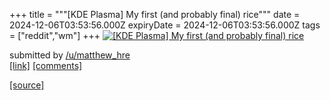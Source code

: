 +++
title = """[KDE Plasma] My first (and probably final) rice"""
date = 2024-12-06T03:53:56.000Z
expiryDate = 2024-12-06T03:53:56.000Z
tags = ["reddit","wm"]
+++
[![[KDE Plasma] My first (and probably final) rice](https://b.thumbs.redditmedia.com/PaDo9pVc_81TPjy_t6_mES2dvml8S6r_ZhARsy0dmXQ.jpg "[KDE Plasma] My first (and probably final) rice")](https://www.reddit.com/r/unixporn/comments/1h7sipm/kde_plasma_my_first_and_probably_final_rice/)

submitted by [/u/matthew\_hre](https://www.reddit.com/user/matthew_hre)  
[\[link\]](https://www.reddit.com/gallery/1h7sipm) [\[comments\]](https://www.reddit.com/r/unixporn/comments/1h7sipm/kde_plasma_my_first_and_probably_final_rice/)

[[source]](https://www.reddit.com/r/unixporn/comments/1h7sipm/kde_plasma_my_first_and_probably_final_rice/)
